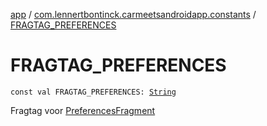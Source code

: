 [app](../index.md) / [com.lennertbontinck.carmeetsandroidapp.constants](index.md) / [FRAGTAG_PREFERENCES](./-f-r-a-g-t-a-g_-p-r-e-f-e-r-e-n-c-e-s.md)

# FRAGTAG_PREFERENCES

`const val FRAGTAG_PREFERENCES: `[`String`](https://kotlinlang.org/api/latest/jvm/stdlib/kotlin/-string/index.html)

Fragtag voor [PreferencesFragment](../com.lennertbontinck.carmeetsandroidapp.fragments/-preferences-fragment/index.md)

